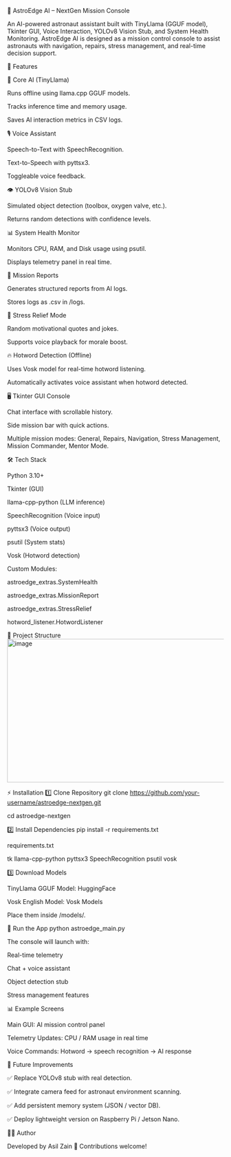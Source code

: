 🚀 AstroEdge AI – NextGen Mission Console

An AI-powered astronaut assistant built with TinyLlama (GGUF model), Tkinter GUI, Voice Interaction, YOLOv8 Vision Stub, and System Health Monitoring.
AstroEdge AI is designed as a mission control console to assist astronauts with navigation, repairs, stress management, and real-time decision support.

🌟 Features

🧠 Core AI (TinyLlama)

Runs offline using llama.cpp GGUF models.

Tracks inference time and memory usage.

Saves AI interaction metrics in CSV logs.

🎙 Voice Assistant

Speech-to-Text with SpeechRecognition.

Text-to-Speech with pyttsx3.

Toggleable voice feedback.

👁 YOLOv8 Vision Stub

Simulated object detection (toolbox, oxygen valve, etc.).

Returns random detections with confidence levels.

📊 System Health Monitor

Monitors CPU, RAM, and Disk usage using psutil.

Displays telemetry panel in real time.

📝 Mission Reports

Generates structured reports from AI logs.

Stores logs as .csv in /logs.

🧘 Stress Relief Mode

Random motivational quotes and jokes.

Supports voice playback for morale boost.

🔥 Hotword Detection (Offline)

Uses Vosk model for real-time hotword listening.

Automatically activates voice assistant when hotword detected.

🖥 Tkinter GUI Console

Chat interface with scrollable history.

Side mission bar with quick actions.

Multiple mission modes: General, Repairs, Navigation, Stress Management, Mission Commander, Mentor Mode.

🛠 Tech Stack

Python 3.10+

Tkinter (GUI)

llama-cpp-python (LLM inference)

SpeechRecognition (Voice input)

pyttsx3 (Voice output)

psutil (System stats)

Vosk (Hotword detection)

Custom Modules:

astroedge_extras.SystemHealth

astroedge_extras.MissionReport

astroedge_extras.StressRelief

hotword_listener.HotwordListener

📂 Project Structure
<img width="838" height="334" alt="image" src="https://github.com/user-attachments/assets/6e05f807-fde9-4575-8237-344f6deb94a7" />


⚡ Installation
1️⃣ Clone Repository
git clone https://github.com/your-username/astroedge-nextgen.git

cd astroedge-nextgen


2️⃣ Install Dependencies
pip install -r requirements.txt


requirements.txt

tk
llama-cpp-python
pyttsx3
SpeechRecognition
psutil
vosk

3️⃣ Download Models

TinyLlama GGUF Model: HuggingFace

Vosk English Model: Vosk Models

Place them inside /models/.

🚀 Run the App
python astroedge_main.py


The console will launch with:

Real-time telemetry

Chat + voice assistant

Object detection stub

Stress management features

📊 Example Screens

Main GUI: AI mission control panel

Telemetry Updates: CPU / RAM usage in real time

Voice Commands: Hotword → speech recognition → AI response

📌 Future Improvements

✅ Replace YOLOv8 stub with real detection.

✅ Integrate camera feed for astronaut environment scanning.

✅ Add persistent memory system (JSON / vector DB).

✅ Deploy lightweight version on Raspberry Pi / Jetson Nano.

👨‍🚀 Author

Developed by Asil Zain 🚀
Contributions welcome!
